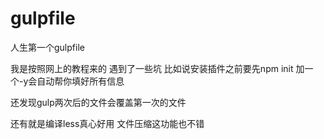 # gulpfile
人生第一个gulpfile

我是按照网上的教程来的 遇到了一些坑
比如说安装插件之前要先npm init 加一个-y会自动帮你填好所有信息

还发现gulp两次后的文件会覆盖第一次的文件

还有就是编译less真心好用 文件压缩这功能也不错
